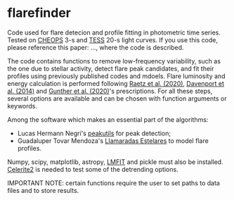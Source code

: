 # flarefinder
Code used for flare detecion and profile fitting in photometric time series. Tested on [CHEOPS](https://cheops.unibe.ch/) 3-s and [TESS](https://exoplanets.nasa.gov/tess/) 20-s light curves.
If you use this code, please reference this paper: ..., where the code is described.

The code contains functions to remove low-frequency variability, such as the one due to stellar activity,  detect flare peak candidates, and fit their profiles using previously published codes and mdoels. Flare luminosity and energy calculation is performed following [Raetz et al. (2020)](https://ui.adsabs.harvard.edu/abs/2020A%26A...637A..22R/abstract), [Davenport et al. (2014)](https://ui.adsabs.harvard.edu/abs/2014ApJ...797..122D/abstract) and [Gunther et al. (2020)](https://ui.adsabs.harvard.edu/abs/2020AJ....159...60G/abstract)'s prescriptions. For all these steps, several options are available and can be chosen with function arguments or keywords.

Among the software which makes an essential part of the algorithms:
- Lucas Hermann Negri's [peakutils](https://pypi.org/project/PeakUtils/) for peak detection;
- Guadaluper Tovar Mendoza's [Llamaradas Estelares](https://github.com/lupitatovar/Llamaradas-Estelares) to model flare profiles.

Numpy, scipy, matplotlib, astropy, [LMFIT](https://lmfit.github.io/lmfit-py/index.html) and pickle must also be installed. [Celerite2](https://celerite2.readthedocs.io/en/latest/index.html) is needed to test some of the detrending options.

IMPORTANT NOTE: certain functions require the user to set paths to data files and to store results.
